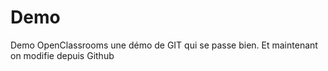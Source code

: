 ﻿# Demo
Demo OpenClassrooms
une démo de GIT qui se passe bien.
Et maintenant on modifie depuis Github
